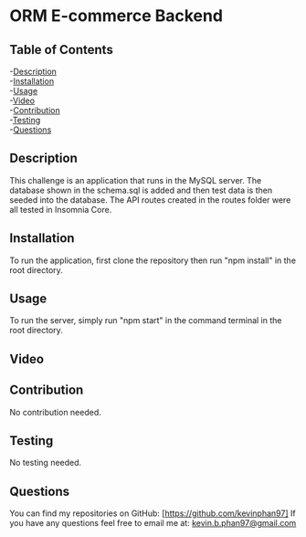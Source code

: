 # ORM E-commerce Backend


  ## Table of Contents
  -[Description](#description)<br/>
  -[Installation](#installation)<br/>
  -[Usage](#usage)<br/>
  -[Video](#Video)<br/>
  -[Contribution](#contribution)<br/>
  -[Testing](#testing)<br/>
  -[Questions](#questions)<br/>

  ## Description
  This challenge is an application that runs in the MySQL server. The database shown in the schema.sql is added and then test data is then seeded into the database. The API routes created in the routes folder were all tested in Insomnia Core.

  ## Installation
  To run the application, first clone the repository then run "npm install" in the root directory.

  ## Usage
  To run the server, simply run "npm start" in the command terminal in the root directory.

  ## Video
  
  ## Contribution
  No contribution needed.

  ## Testing
  No testing needed.

  ## Questions
  You can find my repositories on GitHub: [https://github.com/kevinphan97]
  If you have any questions feel free to email me at: kevin.b.phan97@gmail.com
